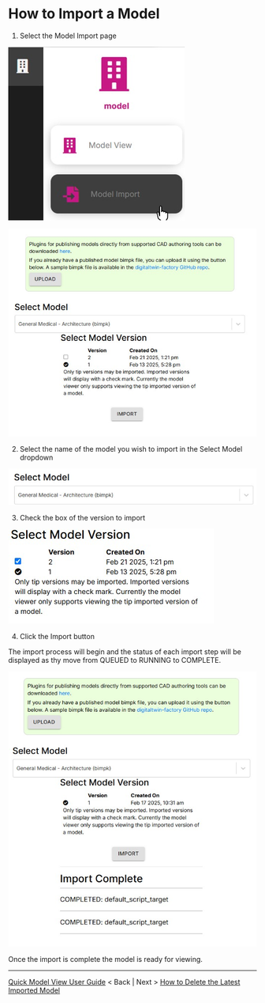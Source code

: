 # How to Import a Model

1. Select the Model Import page

![modelimportnav](../../img/pick-model-import.jpg)

![importpage](../../img/import-page.jpg)

2. Select the name of the model you wish to import in the Select Model dropdown

![import select model](../../img/impor-select-model.jpg)

3. Check the box of the version to import

![import select ver](../../img/import-select-ver.jpg)

4. Click the Import button

The import process will begin and the status of each import step will be displayed as thy move from QUEUED to RUNNING to COMPLETE.

![import done](../../img/import-complete.jpg)

Once the import is complete the model is ready for viewing.

---
[Quick Model View User Guide](./README.md) < Back | Next > [How to Delete the Latest Imported Model](./deletemodel.md)